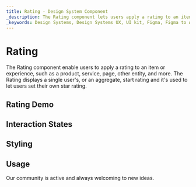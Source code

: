 ```yaml
---
title: Rating - Design System Component
_description: The Rating component lets users apply a rating to an item or experience, such as an image, a forum post, an item for sale in a marketplace, and more.
_keywords: Design Systems, Design Systems UX, UI kit, Figma, Figma to Angular, Export code from Figma, Figma to HTML, Figma UI kits, Sketch, Ignite UI for Angular, Sketch to Angular, Angular, Angular Design System, Export code from Sketch, Design Kits for Angular, Sketch HTML, Sketch to HTML, Sketch UI kits
---
```


# Rating

The Rating component enable users to apply a rating to an item or experience, such as a product, service, page, other entity, and more. The Rating displays a single user's, or an aggregate, start rating and it's used to let users set their own star rating.

## Rating Demo


## Interaction States

## Styling

## Usage


Our community is active and always welcoming to new ideas.